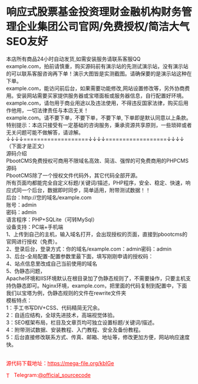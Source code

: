 # 响应式股票基金投资理财金融机构财务管理企业集团公司官网/免费授权/简洁大气SEO友好

本店所有商品24小时自动发货,如需安装服务请联系客服QQ<br>example.com，拍前请慎重，购买源码前有演示站的先测试演示站，没有演示站的可以联系客服咨询再下单！演示大图皆是实测截图。请确保要的是演示站这种在下单。<br>example.com，能访问前后台，如果需要功能修改,网站设置修改等，另外协商费用。安装网站需要买家提供服务器或宝塔面板或服务器信息，自行配置好环境。<br>example.com，请勿用于商业用途以及违法使用，不得违反国家法律，购买后用作他用，一切法律责任与本店无关！<br>example.com。请不要下单，不要下单，不要下单, 下单即是默认同意以上条款。<br>特别提示：本店只接受有一定基础的咨询服务，秉承资源共享原则，一些琐碎或者无关问题可能不做解答，请谅解。<br>↓↓↓↓===================↓↓↓↓==================↓↓↓↓<br>   （下面才是正文）<br>源码介绍<br>PbootCMS免费授权可商用不限域名高效、简洁、强悍的可免费商用的PHPCMS源码<br>PbootCMS除了一个授权文件代码外，其它代码全部开源。<br>所有页面均都能完全自定义标题/关键词/描述，PHP程序，安全、稳定、快速，响应式同一个后台，数据即时同步，简单适用，附带测试数据！！<br>后台：http://您的域名/example.com<br>账号：admin<br>密码：admin<br>语言程序：PHP+SQLite（可转MySql）<br>设备支持：PC端+手机端<br>1、上传到自己的主机，输入域名打开，会出现授权的页面，直接到pbootcms的官网进行授权（免费）。<br>2、登录后台，登录方式：你的域名/example.com：admin密码：admin<br>3、后台-全局配置-配置参数里最下面，填写刚刚申请的授权码：<br>4、站点信息里改成自己当前使用的域名<br>5、伪静态问题，<br>Apache环境和IIS环境默认在根目录加了伪静态规则了，不需要操作，只要主机支持伪静态即可。Nginx环境，example.com，把里面的代码复制到配置中，下面我们以宝塔为例，伪静态规则的文件在rewrite文件夹<br>模板特点：<br>1：手工书写DIV+CSS、代码精简无冗余。<br>2：自适应结构，全球先进技术，高端视觉体验。<br>3：SEO框架布局，栏目及文章页均可独立设置标题/关键词/描述。<br>4：附带测试数据、安装教程、入门教程、安全及备份教程。<br>5：后台直接修改联系方式、传真、邮箱、地址等，修改更加方便，网站响应速度快。<br><br>


<p style="color: red;">源代码下载地址：<a href="https://mega-file.org/kbIGe" style="color: red;">https://mega-file.org/kbIGe</a></p><p style="color: red;"><img src="https://cdn-icons-png.flaticon.com/512/2111/2111646.png" alt="Telegram Icon" style="width: 16px; vertical-align: middle; margin-right: 5px;">Telegram:<a href="https://t.me/official_sourcecode" style="color: red;">@official_sourcecode</a></p>